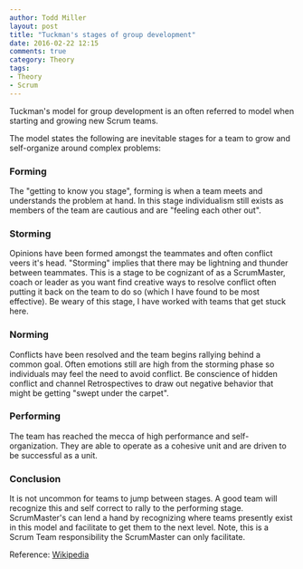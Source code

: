 ```yaml
---
author: Todd Miller
layout: post
title: "Tuckman's stages of group development"
date: 2016-02-22 12:15
comments: true
category: Theory
tags:
- Theory
- Scrum
---
```


Tuckman's model for group development is an often referred to model when starting and growing new Scrum teams.

The model states the following are inevitable stages for a team to grow and self-organize around complex problems:

### Forming
The "getting to know you stage", forming is when a team meets and understands the problem at hand. In this stage individualism still exists as members of the team are cautious and are "feeling each other out".

### Storming
Opinions have been formed amongst the teammates and often conflict veers it's head. "Storming" implies that there may be lightning and thunder between teammates. This is a stage to be cognizant of as a ScrumMaster, coach or leader as you want find creative ways to resolve conflict often putting it back on the team to do so (which I have found to be most effective). Be weary of this stage, I have worked with teams that get stuck here.

### Norming
Conflicts have been resolved and the team begins rallying behind a common goal. Often emotions still are high from the storming phase so individuals may feel the need to avoid conflict. Be conscience of hidden conflict and channel Retrospectives to draw out negative behavior that might be getting "swept under the carpet".

### Performing
The team has reached the mecca of high performance and self-organization. They are able to operate as a cohesive unit and are driven to be successful as a unit.

### Conclusion
It is not uncommon for teams to jump between stages. A good team will recognize this and self correct to rally to the performing stage. ScrumMaster's can lend a hand by recognizing where teams presently exist in this model and facilitate to get them to the next level. Note, this is a Scrum Team responsibility the ScrumMaster can only facilitate.

Reference: [Wikipedia](https://en.wikipedia.org/wiki/Tuckman%27s_stages_of_group_development)
